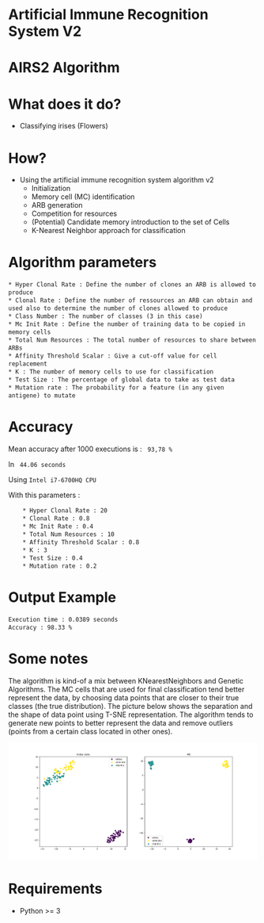 # Artificial Immune Recognition System V2
# AIRS2 Algorithm

# What does it do?
* Classifying irises (Flowers)

# How?
* Using the artificial immune recognition system algorithm v2
    * Initialization
    * Memory cell (MC) identification
    * ARB generation 
    * Competition for resources
    * (Potential) Candidate memory introduction to the set of Cells 
    * K-Nearest Neighbor approach for classification

# Algorithm parameters
    * Hyper Clonal Rate : Define the number of clones an ARB is allowed to produce
    * Clonal Rate : Define the number of ressources an ARB can obtain and used also to determine the number of clones allowed to produce
    * Class Number : The number of classes (3 in this case)
    * Mc Init Rate : Define the number of training data to be copied in memory cells 
    * Total Num Resources : The total number of resources to share between ARBs
    * Affinity Threshold Scalar : Give a cut-off value for cell replacement
    * K : The number of memory cells to use for classification
    * Test Size : The percentage of global data to take as test data
    * Mutation rate : The probability for a feature (in any given antigene) to mutate
    
# Accuracy
Mean accuracy after 1000 executions is : ``` 93,78 %```

In ``` 44.06 seconds```

Using ```Intel i7-6700HQ CPU```

With this parameters :
```
    * Hyper Clonal Rate : 20
    * Clonal Rate : 0.8
    * Mc Init Rate : 0.4 
    * Total Num Resources : 10
    * Affinity Threshold Scalar : 0.8
    * K : 3
    * Test Size : 0.4
    * Mutation rate : 0.2
```

# Output Example
```
Execution time : 0.0389 seconds
Accuracy : 98.33 %
``` 

# Some notes 
The algorithm is kind-of a mix between KNearestNeighbors and Genetic Algorithms. The MC cells that are used for final classification tend better represent the data, by choosing data points that are closer to their true classes (the true distribution).
The picture below shows the separation and the shape of data point using T-SNE representation. The algorithm tends to 
generate new points to better represent the data and remove outliers (points from a certain class located in other ones).

![alt text](https://github.com/AghilesAzzoug/Artificial-Immune-System/blob/master/tsne_img.png)
 

# Requirements

* Python >= 3


